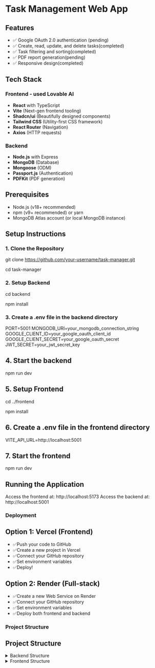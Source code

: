 # Task Management Web App



## Features
- ✅ Google OAuth 2.0 authentication (pending)
- ✅ Create, read, update, and delete tasks(completed)
- ✅ Task filtering and sorting(completed)
- ✅ PDF report generation(pending)
- ✅ Responsive design(completed)


## Tech Stack

### Frontend - used Lovable AI
- **React** with TypeScript
- **Vite** (Next-gen frontend tooling)
- **Shadcn/ui** (Beautifully designed components)
- **Tailwind CSS** (Utility-first CSS framework)
- **React Router** (Navigation)
- **Axios** (HTTP requests)

### Backend
- **Node.js** with Express
- **MongoDB** (Database)
- **Mongoose** (ODM)
- **Passport.js** (Authentication)
- **PDFKit** (PDF generation)

## Prerequisites
- Node.js (v18+ recommended)
- npm (v9+ recommended) or yarn
- MongoDB Atlas account (or local MongoDB instance)



## Setup Instructions

### 1. Clone the Repository

git clone https://github.com/your-username/task-manager.git

cd task-manager

### 2. Setup Backend

cd backend

npm install

### 3. Create a .env file in the backend directory

PORT=5001
MONGODB_URI=your_mongodb_connection_string
GOOGLE_CLIENT_ID=your_google_oauth_client_id
GOOGLE_CLIENT_SECRET=your_google_oauth_secret
JWT_SECRET=your_jwt_secret_key

## 4. Start the backend

npm run dev

## 5. Setup Frontend

cd ../frontend

npm install

## 6. Create a .env file in the frontend directory

VITE_API_URL=http://localhost:5001

## 7. Start the frontend

npm run dev

## Running the Application
Access the frontend at: http://localhost:5173
Access the backend at: http://localhost:5001


### Deployment
## Option 1: Vercel (Frontend)
- ✅Push your code to GitHub
- ✅Create a new project in Vercel
- ✅Connect your GitHub repository
- ✅Set environment variables
- ✅Deploy!

## Option 2: Render (Full-stack)
- ✅Create a new Web Service on Render
- ✅Connect your GitHub repository
- ✅Set environment variables
- ✅Deploy both frontend and backend


### Project Structure

## Project Structure

<details>
<summary>Backend Structure</summary>
backend/
├── src/
│ ├── config/
│ ├── controllers/
│ ├── models/
│ └── ...
└── package.json
</details>

<details>
<summary>Frontend Structure</summary>
frontend/
├── src/
│ ├── api/
│ ├── components/
│ └── ...
└── package.json
</details>

